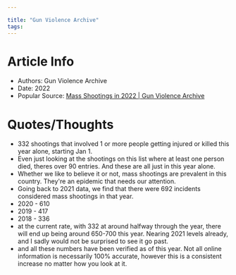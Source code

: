 ```yaml
---

title: "Gun Violence Archive"
tags:
---
```

# Article Info
- Authors: Gun Violence Archive
- Date: 2022
- Popular Source: [Mass Shootings in 2022 | Gun Violence Archive](https://www.gunviolencearchive.org/reports/mass-shooting?page=12)
# Quotes/Thoughts
- 332 shootings that involved 1 or more people getting injured or killed this year alone, starting Jan 1.
- Even just looking at the shootings on this list where at least one person died, theres over 90 entries. And these are all just in this year alone.
- Whether we like to believe it or not, mass shootings are prevalent in this country. They're an epidemic that needs our attention.
- Going back to 2021 data, we find that there were 692 incidents considered mass shootings in that year. 
- 2020 - 610
- 2019 - 417
- 2018 - 336
- at the current rate, with 332 at around halfway through the year, there will end up being around 650-700 this year. Nearing 2021 levels already, and I sadly would not be surprised to see it go past.
- and all these numbers have been verified as of this year. Not all online information is necessarily 100% accurate, however this is a consistent increase no matter how you look at it.